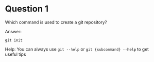 # Question 1

Which command is used to create a git repository?

Answer:

```
git init
```

Help: You can always use `git --help` or `git {subcommand} --help` to get useful tips

